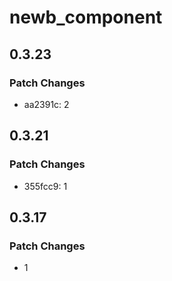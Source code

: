 # newb_component

## 0.3.23

### Patch Changes

- aa2391c: 2

## 0.3.21

### Patch Changes

- 355fcc9: 1

## 0.3.17

### Patch Changes

- 1
